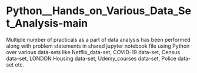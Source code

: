 # Python__Hands_on_Various_Data_Set_Analysis-main
Multiple number of practicals as a part of data analysis has been performed along with problem statements in shared jupyter notebook file using Python over various data-sets like Netflix_data-set, COVID-19 data-set, Census data-set, LONDON Housing data-set, Udemy_courses data-set, Police data-set etc.
